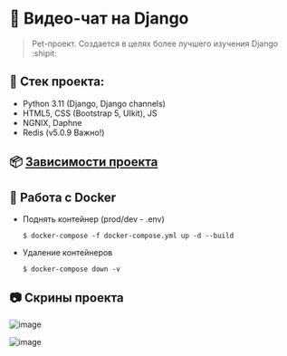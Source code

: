 # :poop: Видео-чат на Django
> Pet-проект. Создается в целях более лучшего изучения Django :shipit:

## :triangular_ruler: Стек проекта: 
- Python 3.11 (Django, Django channels)
- HTML5, CSS (Bootstrap 5, UIkit), JS
- NGNIX, Daphne
- Redis (v5.0.9 Важно!)

## :package: [Зависимости проекта](https://github.com/Re-Gelu/Django-WebRTC-project/blob/master/requirements.txt)

## :whale: Работа с Docker

- Поднять контейнер (prod/dev - .env)
  ```
  $ docker-compose -f docker-compose.yml up -d --build
  ```
  
- Удаление контейнеров
  ```
  $ docker-compose down -v
  ```
  
## :camera: Скрины проекта

![image](https://user-images.githubusercontent.com/75813517/204701587-b93f8d0f-cbaf-468e-8140-9932e4bcfbe9.png)

![image](https://user-images.githubusercontent.com/75813517/204701691-264a4296-ab51-41ad-8d89-b2ef8f111e1b.png)

